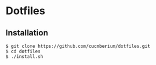 # Dotfiles

## Installation
```
$ git clone https://github.com/cucmberium/dotfiles.git
$ cd dotfiles
$ ./install.sh
```
